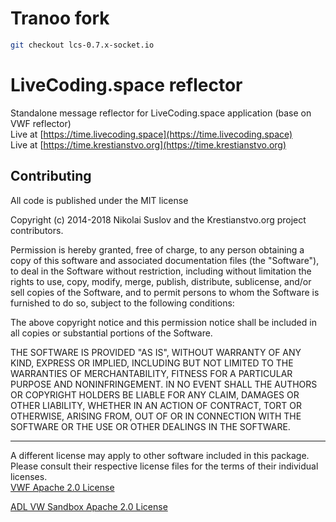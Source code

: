 # Tranoo fork

```sh
git checkout lcs-0.7.x-socket.io
```

# LiveCoding.space reflector

Standalone message reflector for LiveCoding.space application (base on VWF reflector)  
Live at [https://time.livecoding.space](https://time.livecoding.space)  
Live at [https://time.krestianstvo.org](https://time.krestianstvo.org)

## Contributing

All code is published under the MIT license

Copyright (c) 2014-2018 Nikolai Suslov and the Krestianstvo.org project contributors.

Permission is hereby granted, free of charge, to any person obtaining a copy
of this software and associated documentation files (the "Software"), to deal
in the Software without restriction, including without limitation the rights
to use, copy, modify, merge, publish, distribute, sublicense, and/or sell
copies of the Software, and to permit persons to whom the Software is
furnished to do so, subject to the following conditions:

The above copyright notice and this permission notice shall be included in all
copies or substantial portions of the Software.

THE SOFTWARE IS PROVIDED "AS IS", WITHOUT WARRANTY OF ANY KIND, EXPRESS OR
IMPLIED, INCLUDING BUT NOT LIMITED TO THE WARRANTIES OF MERCHANTABILITY,
FITNESS FOR A PARTICULAR PURPOSE AND NONINFRINGEMENT. IN NO EVENT SHALL THE
AUTHORS OR COPYRIGHT HOLDERS BE LIABLE FOR ANY CLAIM, DAMAGES OR OTHER
LIABILITY, WHETHER IN AN ACTION OF CONTRACT, TORT OR OTHERWISE, ARISING FROM,
OUT OF OR IN CONNECTION WITH THE SOFTWARE OR THE USE OR OTHER DEALINGS IN THE
SOFTWARE.

----

A different license may apply to other software included in this package. Please consult their respective license files for the terms of their individual licenses.   
[VWF Apache 2.0 License](https://github.com/NikolaySuslov/lcs-reflector/blob/master/licenses/LICENSE_VWF.md)  
  
[ADL VW Sandbox Apache 2.0 License](https://github.com/NikolaySuslov/lcs-reflector/blob/master/licenses/LICENSE_ADL_Sandbox.md)
